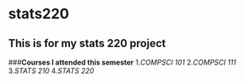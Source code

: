 # stats220
## This is for my stats 220 project
###**Courses I attended this semester**
1.*COMPSCI 101*
2.*COMPSCI 111*
3.*STATS 210*
4.*STATS 220*
